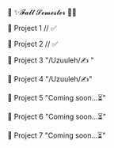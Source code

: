 🎃 ✨𝓕𝓪𝓵𝓵 𝓢𝓮𝓶𝓮𝓼𝓽𝓮𝓻 🌠🎃

📕 Project 1			// ✅

📗 Project 2			// ✅

📖 Project 3			"/Uzuuleh/✍ "

📖 Project 4			"/Uzuuleh/✍"

📙 Project 5			"Coming soon...⏳"

📘 Project 6			"Coming soon...⏳"

📒 Project 7			"Coming soon...⏳"
